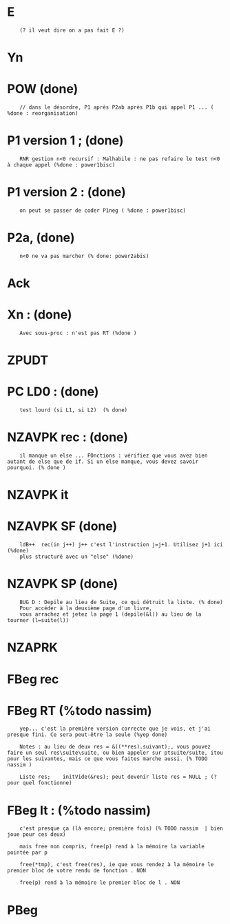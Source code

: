 
# E  
        (? il veut dire on a pas fait E ?) 

# Yn 

# POW   (done)
        // dans le désordre, P1 après P2ab après P1b qui appel P1 ... ( %done : reorganisation) 
# P1 version 1 ;  (done)
        RNR gestion n<0 recursif : Malhabile : ne pas refaire le test n<0 à chaque appel (%done : power1bisc)

# P1 version 2 : (done)
        on peut se passer de coder P1neg ( %done : power1bisc)

# P2a, (done)
        n<0 ne va pas marcher (% done: power2abis)

# Ack 

# Xn : (done)
        Avec sous-proc : n'est pas RT (%done )

# ZPUDT

# PC LD0 : (done)
        test lourd (si L1, si L2)  (% done)

# NZAVPK rec : (done)
        il manque un else ... FOnctions : vérifiez que vous avez bien autant de else que de if. Si un else manque, vous devez savoir pourquoi. (% done )

# NZAVPK it


# NZAVPK SF (done)
        ldB++  rec(in j++) j++ c'est l'instruction j=j+1. Utilisez j+1 ici (%done)
        plus structuré avec un "else" (%done)

# NZAVPK SP    (done)
        BUG D : Depile au lieu de Suite, ce qui détruit la liste. (% done)
        Pour accéder à la deuxième page d'un livre,
        vous arrachez et jetez la page 1 (depile(&l)) au lieu de la tourner (l=suite(l))


# NZAPRK

# FBeg rec


# FBeg RT   (%todo nassim)
        yep... c'est la première version correcte que je vois, et j'ai presque fini. Ce sera peut-être la seule (%yep done)

        Notes : au lieu de deux res = &((**res).suivant);, vous pouvez faire un seul res\suite\suite, ou bien appeler sur ptsuite/suite, itou pour les suivantes, mais ce que vous faites marche aussi. (% TODO nassim )

        Liste res;    initVide(&res); peut devenir liste res = NULL ; (? pour quel fonctionne)

# FBeg It :  (%todo nassim)
        c'est presque ça (là encore; première fois) (% TODO nassim  | bien joue pour ces deux)

        mais free non compris, free(p) rend à la mémoire la variable pointée par p

        free(*tmp), c'est free(res), ie que vous rendez à la mémoire le premier bloc de votre rendu de fonction . NON

        free(p) rend à la mémoire le premier bloc de l . NON


# PBeg
